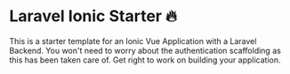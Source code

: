 # Laravel Ionic Starter 🔥
This is a starter template for an Ionic Vue Application with a Laravel Backend. You won't need to worry about the authentication scaffolding as this has been taken care of. Get right to work on building your application.
